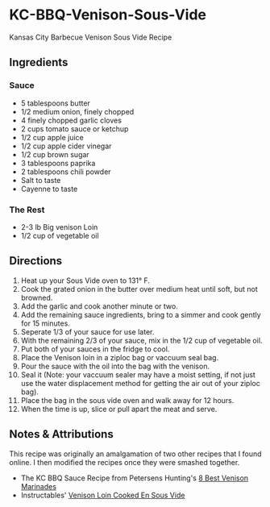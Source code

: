 # KC-BBQ-Venison-Sous-Vide
Kansas City Barbecue Venison Sous Vide Recipe

## Ingredients
### Sauce

* 5 tablespoons butter
* 1/2 medium onion, finely chopped
* 4 finely chopped garlic cloves
* 2 cups tomato sauce or ketchup
* 1/2 cup apple juice
* 1/2 cup apple cider vinegar
* 1/2 cup brown sugar
* 3 tablespoons paprika
* 2 tablespoons chili powder
* Salt to taste
* Cayenne to taste

### The Rest 

* 2-3 lb Big venison Loin
* 1/2 cup of vegetable oil

## Directions

1. Heat up your Sous Vide oven to 131° F. 
1. Cook the grated onion in the butter over medium heat until soft, but not browned. 
1. Add the garlic and cook another minute or two.
1. Add the remaining sauce ingredients, bring to a simmer and cook gently for 15 minutes. 
1. Seperate 1/3 of your sauce for use later.
1. With the remaining 2/3 of your sauce, mix in the 1/2 cup of vegetable oil.
1. Put both of your sauces in the fridge to cool.
1. Place the Venison loin in a ziploc bag or vaccuum seal bag.
1. Pour the sauce with the oil into the bag with the venison.
1. Seal it (Note: your vaccuum sealer may have a moist setting, if not just use the water displacement method for getting the air out of your ziploc bag).
1. Place the bag in the sous vide oven and walk away for 12 hours. 
1. When the time is up, slice or pull apart the meat and serve. 

## Notes & Attributions

This recipe was originally an amalgamation of two other recipes that I found online. I then modified the recipes once they were smashed together.

* The KC BBQ Sauce Recipe from Petersens Hunting's [8 Best Venison Marinades](http://www.petersenshunting.com/featured/8-best-venison-marinades/)
* Instructables' [Venison Loin Cooked En Sous Vide](http://www.instructables.com/id/Venison-Loin-Cooked-En-Sous-Vide/)
